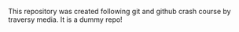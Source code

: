<!-- Dummy Repo! -->

This repository was created following git and github crash course by traversy media. It is a dummy repo! 